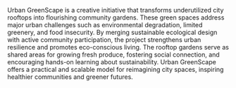 Urban GreenScape is a creative initiative that transforms underutilized city rooftops into flourishing community gardens. These green spaces address major urban challenges such as environmental degradation, limited greenery, and food insecurity. By merging sustainable ecological design with active community participation, the project strengthens urban resilience and promotes eco-conscious living. The rooftop gardens serve as shared areas for growing fresh produce, fostering social connection, and encouraging hands-on learning about sustainability. Urban GreenScape offers a practical and scalable model for reimagining city spaces, inspiring healthier communities and greener futures.
